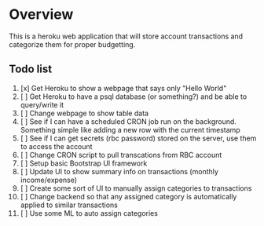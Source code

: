 # Overview

This is a heroku web application that will store account transactions and categorize them for proper budgetting.

## Todo list

1. [x] Get Heroku to show a webpage that says only "Hello World"
2. [ ] Get Heroku to have a psql database (or something?) and be able to query/write it 
3. [ ] Change webpage to show table data
4. [ ] See if I can have a scheduled CRON job run on the background. Something simple like adding a new row with the current timestamp
5. [ ] See if I can get secrets (rbc password) stored on the server, use them to access the account
6. [ ] Change CRON script to pull transcations from RBC account
7. [ ] Setup basic Bootstrap UI framework
7. [ ] Update UI to show summary info on transactions (monthly income/expense)
8. [ ] Create some sort of UI to manually assign categories to transactions
9. [ ] Change backend so that any assigned category is automatically applied to similar transactions
10. [ ] Use some ML to auto assign categories
